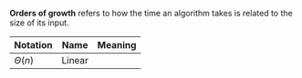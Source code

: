 **Orders of growth** refers to how the time an algorithm takes is related to the size of its input.

|Notation|Name|Meaning|
|--------|----|--------|
|$Θ(n)$|Linear||